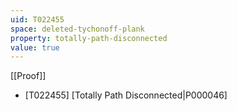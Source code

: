 ```yaml
---
uid: T022455
space: deleted-tychonoff-plank
property: totally-path-disconnected
value: true
---
```

[[Proof]]

* [T022455] [Totally Path Disconnected|P000046]


